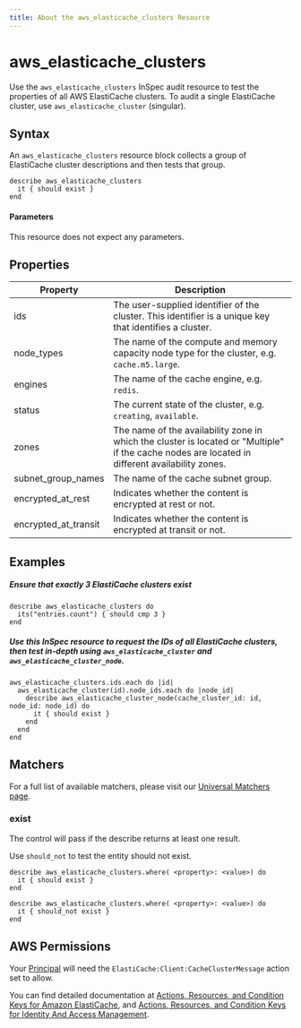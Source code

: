 ```yaml
---
title: About the aws_elasticache_clusters Resource
---
```


# aws\_elasticache\_clusters

Use the `aws_elasticache_clusters` InSpec audit resource to test the properties of all AWS ElastiCache clusters. To audit a single ElastiCache cluster, use `aws_elasticache_cluster` (singular).

## Syntax

An `aws_elasticache_clusters` resource block collects a group of ElastiCache cluster descriptions and then tests that group.

    describe aws_elasticache_clusters
      it { should exist }
    end   
    
#### Parameters

This resource does not expect any parameters.

## Properties

|Property                  | Description|
| ---                      | --- |
|ids                       | The user-supplied identifier of the cluster. This identifier is a unique key that identifies a cluster. |
|node\_types               | The name of the compute and memory capacity node type for the cluster, e.g. `cache.m5.large`. |
|engines                   | The name of the cache engine, e.g. `redis`. |
|status                    | The current state of the cluster, e.g. `creating`, `available`. |
|zones                     | The name of the availability zone in which the cluster is located or "Multiple" if the cache nodes are located in different availability zones.|
|subnet\_group\_names      | The name of the cache subnet group.|
|encrypted\_at\_rest       | Indicates whether the content is encrypted at rest or not. |
|encrypted\_at\_transit    | Indicates whether the content is encrypted at transit or not. |

## Examples

##### Ensure that exactly 3 ElastiCache clusters exist
    describe aws_elasticache_clusters do
      its("entries.count") { should cmp 3 }
    end

##### Use this InSpec resource to request the IDs of all ElastiCache clusters, then test in-depth using `aws_elasticache_cluster` and `aws_elasticache_cluster_node`.
    aws_elasticache_clusters.ids.each do |id|
      aws_elasticache_cluster(id).node_ids.each do |node_id|
        describe aws_elasticache_cluster_node(cache_cluster_id: id, node_id: node_id) do
          it { should exist }
        end
      end
    end

## Matchers

For a full list of available matchers, please visit our [Universal Matchers page](https://www.inspec.io/docs/reference/matchers/). 

### exist

The control will pass if the describe returns at least one result.

Use `should_not` to test the entity should not exist.

    describe aws_elasticache_clusters.where( <property>: <value>) do
      it { should exist }
    end
      
    describe aws_elasticache_clusters.where( <property>: <value>) do
      it { should_not exist }
    end
    
## AWS Permissions

Your [Principal](https://docs.aws.amazon.com/IAM/latest/UserGuide/intro-structure.html#intro-structure-principal) will need the `ElastiCache:Client:CacheClusterMessage` action set to allow.

You can find detailed documentation at [Actions, Resources, and Condition Keys for Amazon ElastiCache](https://docs.aws.amazon.com/IAM/latest/UserGuide/list_amazonelasticache.html), and [Actions, Resources, and Condition Keys for Identity And Access Management](https://docs.aws.amazon.com/IAM/latest/UserGuide/list_identityandaccessmanagement.html).